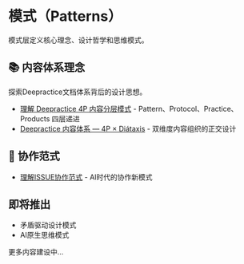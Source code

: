 # 模式（Patterns）

模式层定义核心理念、设计哲学和思维模式。

## 📚 内容体系理念

探索Deepractice文档体系背后的设计思想。

- [理解 Deepractice 4P 内容分层模式](./content-system/deepractice-4p-model.md) - Pattern、Protocol、Practice、Products 四层递进
- [Deepractice 内容体系 — 4P × Diátaxis](./content-system/understanding-content-system.md) - 双维度内容组织的正交设计

## 🔄 协作范式

- [理解ISSUE协作范式](./issue-paradigm.md) - AI时代的协作新模式

## 即将推出

- 矛盾驱动设计模式
- AI原生思维模式

更多内容建设中...